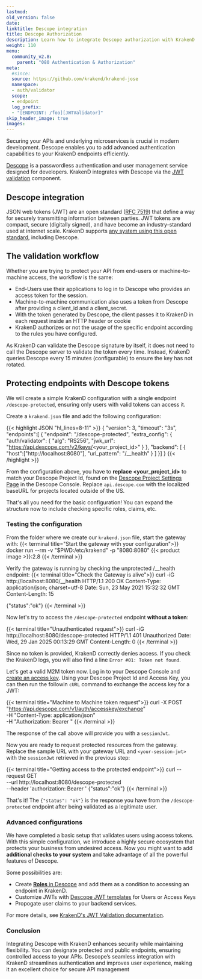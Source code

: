 ```yaml
---
lastmod: 
old_version: false
date: 
linktitle: Descope integration
title: Descope Authorization
description: Learn how to integrate Descope authorization with KrakenD API Gateway for secure and controlled access to your APIs.
weight: 110
menu:
  community_v2.8:
    parent: "080 Authentication & Authorization"
meta:
  #since:
  source: https://github.com/krakend/krakend-jose
  namespace:
  - auth/validator
  scope:
  - endpoint
  log_prefix:
  - "[ENDPOINT: /foo][JWTValidator]"
skip_header_image: true
images:
---
```


Securing your APIs and underlying microservices is crucial in modern development. Descope enables you to add advanced authentication capabilities to your KrakenD endpoints efficiently.

[Descope](https://www.descope.com/) is a passwordless authentication and user management service designed for developers. KrakenD integrates with Descope via the [JWT validation](/docs/v2.8/authorization/jwt-validation/) component.

## Descope integration
JSON web tokens (JWT) are an open standard ([RFC 7519](https://datatracker.ietf.org/doc/html/rfc7519)) that define a way for securely transmitting information between parties. JWT tokens are compact, secure (digitally signed), and have become an industry-standard used at internet scale. KrakenD supports [any system using this open standard](https://www.krakend.io/docs/authorization/jwt-validation/), including Descope.

## The validation workflow

Whether you are trying to protect your API from end-users or machine-to-machine access, the workflow is the same:

- End-Users use their applications to log in to Descope who provides an access token for the session.
- Machine-to-machine communication also uses a token from Descope after providing a client_id and a client_secret.
- With the token generated by Descope, the client passes it to KrakenD in each request inside an HTTP header or cookie
- KrakenD authorizes or not the usage of the specific endpoint according to the rules you have configured.

As KrakenD can validate the Descope signature by itself, it does not need to call the Descope server to validate the token every time. Instead, KrakenD queries Descope every 15 minutes (configurable) to ensure the key has not rotated.

## Protecting endpoints with Descope tokens

We will create a simple KrakenD configuration with a single endpoint `/descope-protected`, ensuring only users with valid tokens can access it.

Create a `krakend.json` file and add the following configuration:

{{< highlight JSON "hl_lines=8-11" >}}
{
  "version": 3,
  "timeout": "3s",
  "endpoints":[
  {
    "endpoint": "/descope-protected",
    "extra_config": {
        "auth/validator": {
            "alg": "RS256",
            "jwk_url": "https://api.descope.com/v2/keys/<your_project_id>"
        }
    },
    "backend": [
        {
          "host":["http://localhost:8080"],
          "url_pattern": "/__health"
        }
    ]
  }]
}
{{< /highlight >}}

From the configuration above, you have to **replace <your_project_id>** to match your Descope Project Id, found on the [Descope Project Settings Page](https://app.descope.com/settings/project) in the Descope Console. Replace `api.descope.com` with the localized baseURL for projects located outside of the US.

That's all you need for the basic configuration! You can expand the structure now to include checking specific roles, claims, etc.

### Testing the configuration

From the folder where we create our `krakend.json` file, start the gateway with:
{{< terminal title="Start the gateway with your configuration">}}
docker run --rm -v "$PWD:/etc/krakend" -p "8080:8080" {{< product image >}}:2.8
{{< /terminal >}}

Verify the gateway is running by checking the unprotected /__health endpoint:
{{< terminal title="Check the Gateway is alive">}}
curl -iG http://localhost:8080/__health
HTTP/1.1 200 OK
Content-Type: application/json; charset=utf-8
Date: Sun, 23 May 2021 15:32:32 GMT
Content-Length: 15

{"status":"ok"}
{{< /terminal >}}

Now let's try to access the `/descope-protected` endpoint **without a token**:

{{< terminal title="Unauthenticated request">}}
curl -iG http://localhost:8080/descope-protected
HTTP/1.1 401 Unauthorized
Date: Wed, 29 Jan 2025 00:13:29 GMT
Content-Length: 0
{{< /terminal >}}

Since no token is provided, KrakenD correctly denies access. If you check the KrakenD logs, you will also find a line `Error #01: Token not found`.

Let's get a valid M2M token now. Log in to your Descope Console and [create an access key](https://docs.descope.com/access-keys/m2mauth#setting-up-access-keys). Using your Descope Project Id and Access Key, you can then run the followin `cURL` command to exchange the access key for a JWT:

{{< terminal title="Machine to Machine token request">}}
curl -X POST "https://api.descope.com/v1/auth/accesskey/exchange" \
  -H "Content-Type: application/json" \
  -H "Authorization: Bearer <Project ID:Access Key>"
{{< /terminal >}}

The response of the call above will provide you with a `sessionJwt`.

Now you are ready to request protected resources from the gateway. Replace the sample URL with your gateway URL and `<your-session-jwt>` with the `sessionJwt` retrieved in the previous step:

{{< terminal title="Getting access to the protected endpoint">}}
curl --request GET \
  --url http://localhost:8080/descope-protected \
  --header 'authorization: Bearer <your-session-jwt>'
{"status":"ok"}
{{< /terminal >}}

That's it! The `{"status": "ok"}` is the response you have from the `/descope-protected` endpoint after being validated as a legitimate user.

### Advanced configurations
We have completed a basic setup that validates users using access tokens. With this simple configuration, we introduce a highly secure ecosystem that protects your business from undesired access. Now you might want to add **additional checks to your system** and take advantage of all the powerful features of Descope.

Some possibilities are:
- Create [**Roles** in Descope](https://docs.descope.com/authorization) and add them as a condition to accessing an endpoint in KrakenD.
- Customize JWTs with [Descope JWT templates](https://docs.descope.com/project-settings/jwt-templates) for Users or Access Keys
- Propogate user claims to your backend services.

For more details, see [KrakenD's JWT Validation documentation](https://www.krakend.io/docs/authorization/jwt-validation/).

### Conclusion
Integrating Descope with KrakenD enhances security while maintaining flexibility. You can designate protected and public endpoints, ensuring controlled access to your APIs. Descope’s seamless integration with KrakenD streamlines authentication and improves user experience, making it an excellent choice for secure API management
